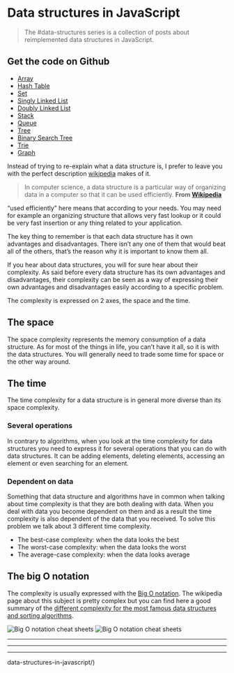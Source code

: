 # Data structures in JavaScript

> The #data-structures series is a collection of posts about reimplemented data structures in JavaScript.






Get the code on Github
----------------------



*   [Array](chrome-extension://cjedbglnccaioiolemnfhjncicchinao/data-structures-in-javascript/the-array-data-structure)
*   [Hash Table](chrome-extension://cjedbglnccaioiolemnfhjncicchinao/data-structures-in-javascript/the-hash-table-data-structure)
*   [Set](chrome-extension://cjedbglnccaioiolemnfhjncicchinao/data-structures-in-javascript/the-set-data-structure)
*   [Singly Linked List](chrome-extension://cjedbglnccaioiolemnfhjncicchinao/data-structures-in-javascript/the-singly-linked-list-data-structure)
*   [Doubly Linked List](chrome-extension://cjedbglnccaioiolemnfhjncicchinao/data-structures-in-javascript/the-doubly-linked-list-data-structure)
*   [Stack](chrome-extension://cjedbglnccaioiolemnfhjncicchinao/data-structures-in-javascript/the-stack-data-structure)
*   [Queue](chrome-extension://cjedbglnccaioiolemnfhjncicchinao/data-structures-in-javascript/the-queue-data-structure)
*   [Tree](chrome-extension://cjedbglnccaioiolemnfhjncicchinao/data-structures-in-javascript/the-tree-data-structure)
*   [Binary Search Tree](chrome-extension://cjedbglnccaioiolemnfhjncicchinao/data-structures-in-javascript/the-binary-search-tree-data-structure)
*   [Trie](chrome-extension://cjedbglnccaioiolemnfhjncicchinao/data-structures-in-javascript/the-trie-data-structure)
*   [Graph](chrome-extension://cjedbglnccaioiolemnfhjncicchinao/data-structures-in-javascript/the-graph-data-structure)

Instead of trying to re-explain what a data structure is, I prefer to leave you with the perfect description [wikipedia](https://en.wikipedia.org/wiki/Data_structure) makes of it.

> In computer science, a data structure is a particular way of organizing data in a computer so that it can be used efficiently. **From [Wikipedia](https://en.wikipedia.org/wiki/Data_structure)**

“used efficiently” here means that according to your needs. You may need for example an organizing structure that allows very fast lookup or it could be very fast insertion or any thing related to your application.

The key thing to remember is that each data structure has it own advantages and disadvantages. There isn’t any one of them that would beat all of the others, that’s the reason why it is important to know them all.

If you hear about data structures, you will for sure hear about their complexity. As said before every data structure has its own advantages and disadvantages, their complexity can be seen as a way of expressing their own advantages and disadvantages easily according to a specific problem.

The complexity is expressed on 2 axes, the space and the time.

The space
---------

The space complexity represents the memory consumption of a data structure. As for most of the things in life, you can’t have it all, so it is with the data structures. You will generally need to trade some time for space or the other way around.

The time
--------

The time complexity for a data structure is in general more diverse than its space complexity.

### Several operations

In contrary to algorithms, when you look at the time complexity for data structures you need to express it for several operations that you can do with data structures. It can be adding elements, deleting elements, accessing an element or even searching for an element.

### Dependent on data

Something that data structure and algorithms have in common when talking about time complexity is that they are both dealing with data. When you deal with data you become dependent on them and as a result the time complexity is also dependent of the data that you received. To solve this problem we talk about 3 different time complexity.

*   The best-case complexity: when the data looks the best
*   The worst-case complexity: when the data looks the worst
*   The average-case complexity: when the data looks average

The big O notation
------------------

The complexity is usually expressed with the [Big O notation](https://en.wikipedia.org/wiki/Big_O_notation). The wikipedia page about this subject is pretty complex but you can find here a good summary of the [different complexity for the most famous data structures and sorting algorithms](http://bigocheatsheet.com/).

![Big O notation cheat sheets](chrome-extension://cjedbglnccaioiolemnfhjncicchinao/img/2016-01-11-data-structures-in-javascript/big-o.png "Big O notation cheat sheets") ![Big O notation cheat sheets](chrome-extension://cjedbglnccaioiolemnfhjncicchinao/img/2016-01-11-data-structures-in-javascript/big-o-complexity.png "Big O notation cheat sheets")

* * *

* * *

* * *

data-structures-in-javascript/)
